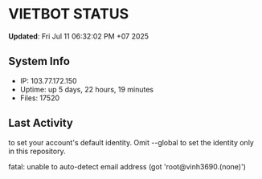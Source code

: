# VIETBOT STATUS
**Updated**: Fri Jul 11 06:32:02 PM +07 2025

## System Info
- IP: 103.77.172.150
- Uptime: up 5 days, 22 hours, 19 minutes
- Files: 17520

## Last Activity

to set your account's default identity.
Omit --global to set the identity only in this repository.

fatal: unable to auto-detect email address (got 'root@vinh3690.(none)')
